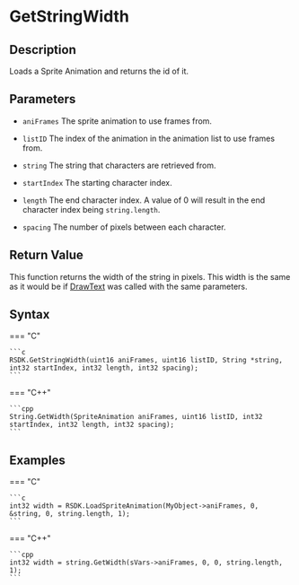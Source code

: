 # GetStringWidth

## Description
Loads a Sprite Animation and returns the id of it.

## Parameters

- `aniFrames`
The sprite animation to use frames from.

- `listID`
The index of the animation in the animation list to use frames from.

- `string`
The string that characters are retrieved from.

- `startIndex`
The starting character index.

- `length`
The end character index. A value of 0 will result in the end character index being `string.length`.

- `spacing`
The number of pixels between each character.

## Return Value
This function returns the width of the string in pixels. This width is the same as it would be if [DrawText](TODO) was called with the same parameters.

## Syntax
=== "C"

	```c
	RSDK.GetStringWidth(uint16 aniFrames, uint16 listID, String *string, int32 startIndex, int32 length, int32 spacing);
	```

=== "C++"

	```cpp
	String.GetWidth(SpriteAnimation aniFrames, uint16 listID, int32 startIndex, int32 length, int32 spacing);
	```

## Examples
=== "C"

	```c
	int32 width = RSDK.LoadSpriteAnimation(MyObject->aniFrames, 0, &string, 0, string.length, 1);
	```

=== "C++"

	```cpp
	int32 width = string.GetWidth(sVars->aniFrames, 0, 0, string.length, 1);
	```